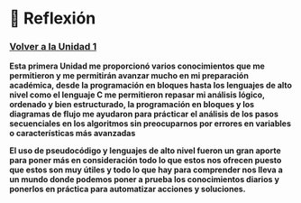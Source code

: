 # 🎁 Reflexión 

### [Volver a la Unidad 1](Unidad1.md)
**Esta primera Unidad me proporcionó varios conocimientos que me permitieron y me 
permitirán avanzar mucho en mi preparación académica, desde la programación en bloques 
hasta los lenguajes de alto nivel como el lenguaje C me permitieron repasar 
mi análisis lógico, ordenado y bien estructurado, la programación en bloques y los 
diagramas de flujo me ayudaron para prácticar el análisis de los pasos secuenciales 
en los algoritmos sin preocuparnos por errores en variables o características más avanzadas**

**El uso de pseudocódigo y lenguajes de alto nivel fueron un gran aporte para 
poner más en consideración todo lo que estos nos ofrecen puesto que estos son muy útiles
y todo lo que hay para comprender nos lleva a un mundo donde podemos poner a prueba 
los conocimientos diarios y ponerlos en práctica para automatizar acciones y soluciones.**  
